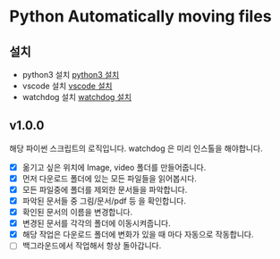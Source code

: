 # Python Automatically moving files

## 설치
- python3 설치 [python3 설치](https://www.python.org/downloads/)
- vscode 설치 [vscode 설치](https://code.visualstudio.com/download)
- watchdog 설치 [watchdog 설치](https://python-watchdog.readthedocs.io/en/stable/)


## v1.0.0
해당 파이썬 스크립트의 로직입니다. 
watchdog 은 미리 인스톨을 해야합니다. 

- [x] 옮기고 싶은 위치에 Image, video 폴더를 만들어줍니다. 
- [x] 먼저 다운로드 폴더에 있는 모든 파일들을 읽어봅시다.
- [x] 모든 파일중에 폴더를 제외한 문서들을 파악합니다.
- [x] 파악된 문서들 중 그림/문서/pdf 등 을 확인합니다.
- [x] 확인된 문서의 이름을 변경합니다.
- [x] 변경된 문서를 각각의 폴더에 이동시켜줍니다.
- [x] 해당 작업은 다운로드 폴더에 변화가 있을 때 마다 자동으로 작동합니다.
- [ ] 백그라운드에서 작업해서 항상 돌아갑니다.